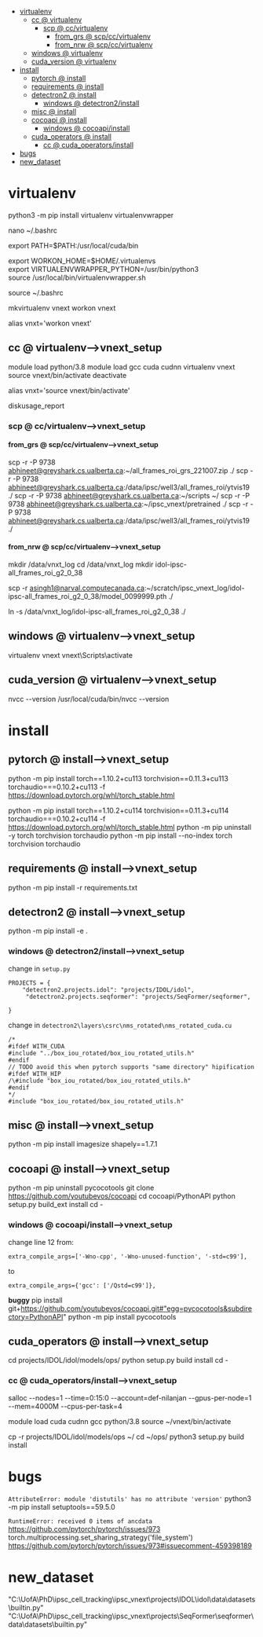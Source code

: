 <!-- MarkdownTOC -->

- [virtualenv](#virtualen_v_)
    - [cc       @ virtualenv](#cc___virtualenv_)
        - [scp       @ cc/virtualenv](#scp___cc_virtualen_v_)
            - [from_grs       @ scp/cc/virtualenv](#from_grs___scp_cc_virtualen_v_)
            - [from_nrw       @ scp/cc/virtualenv](#from_nrw___scp_cc_virtualen_v_)
    - [windows       @ virtualenv](#windows___virtualenv_)
    - [cuda_version       @ virtualenv](#cuda_version___virtualenv_)
- [install](#install_)
    - [pytorch       @ install](#pytorch___instal_l_)
    - [requirements       @ install](#requirements___instal_l_)
    - [detectron2       @ install](#detectron2___instal_l_)
        - [windows       @ detectron2/install](#windows___detectron2_install_)
    - [misc       @ install](#misc___instal_l_)
    - [cocoapi       @ install](#cocoapi___instal_l_)
        - [windows       @ cocoapi/install](#windows___cocoapi_instal_l_)
    - [cuda_operators       @ install](#cuda_operators___instal_l_)
        - [cc       @ cuda_operators/install](#cc___cuda_operators_install_)
- [bugs](#bug_s_)
- [new_dataset](#new_dataset_)

<!-- /MarkdownTOC -->

<a id="virtualen_v_"></a>
# virtualenv
python3 -m pip install virtualenv virtualenvwrapper

nano ~/.bashrc

export PATH=$PATH:/usr/local/cuda/bin

export WORKON_HOME=$HOME/.virtualenvs  
export VIRTUALENVWRAPPER_PYTHON=/usr/bin/python3  
source /usr/local/bin/virtualenvwrapper.sh  

source ~/.bashrc

mkvirtualenv vnext
workon vnext

alias vnxt='workon vnext'

<a id="cc___virtualenv_"></a>
## cc       @ virtualenv-->vnext_setup

module load python/3.8
module load gcc cuda cudnn
virtualenv vnext
source vnext/bin/activate
deactivate

alias vnxt='source vnext/bin/activate'

diskusage_report

<a id="scp___cc_virtualen_v_"></a>
### scp       @ cc/virtualenv-->vnext_setup
<a id="from_grs___scp_cc_virtualen_v_"></a>
#### from_grs       @ scp/cc/virtualenv-->vnext_setup
 scp -r -P 9738 abhineet@greyshark.cs.ualberta.ca:~/all_frames_roi_grs_221007.zip ./
 scp -r -P 9738 abhineet@greyshark.cs.ualberta.ca:/data/ipsc/well3/all_frames_roi/ytvis19 ./
 scp -r -P 9738 abhineet@greyshark.cs.ualberta.ca:~/scripts ~/
 scp -r -P 9738 abhineet@greyshark.cs.ualberta.ca:~/ipsc_vnext/pretrained ./
 scp -r -P 9738 abhineet@greyshark.cs.ualberta.ca:/data/ipsc/well3/all_frames_roi/ytvis19 ./

<a id="from_nrw___scp_cc_virtualen_v_"></a>
#### from_nrw       @ scp/cc/virtualenv-->vnext_setup
mkdir /data/vnxt_log
cd /data/vnxt_log
mkdir idol-ipsc-all_frames_roi_g2_0_38

scp -r asingh1@narval.computecanada.ca:~/scratch/ipsc_vnext_log/idol-ipsc-all_frames_roi_g2_0_38/model_0099999.pth ./

ln -s /data/vnxt_log/idol-ipsc-all_frames_roi_g2_0_38 ./

<a id="windows___virtualenv_"></a>
## windows       @ virtualenv-->vnext_setup
virtualenv vnext
vnext\Scripts\activate

<a id="cuda_version___virtualenv_"></a>
## cuda_version       @ virtualenv-->vnext_setup
nvcc --version
/usr/local/cuda/bin/nvcc --version

<a id="install_"></a>
# install
<a id="pytorch___instal_l_"></a>
## pytorch       @ install-->vnext_setup
python -m pip install torch==1.10.2+cu113 torchvision==0.11.3+cu113 torchaudio===0.10.2+cu113 -f https://download.pytorch.org/whl/torch_stable.html

python -m pip install torch==1.10.2+cu114 torchvision==0.11.3+cu114 torchaudio===0.10.2+cu114 -f https://download.pytorch.org/whl/torch_stable.html
python -m pip uninstall -y torch torchvision torchaudio
python -m pip install --no-index torch torchvision torchaudio

<a id="requirements___instal_l_"></a>
## requirements       @ install-->vnext_setup
python -m pip install -r requirements.txt

<a id="detectron2___instal_l_"></a>
## detectron2       @ install-->vnext_setup
python -m pip install -e .

<a id="windows___detectron2_install_"></a>
### windows       @ detectron2/install-->vnext_setup
change in `setup.py`
```
PROJECTS = {
    "detectron2.projects.idol": "projects/IDOL/idol",
     "detectron2.projects.seqformer": "projects/SeqFormer/seqformer",

}
```
change in `detectron2\layers\csrc\nms_rotated\nms_rotated_cuda.cu`
```
/*
#ifdef WITH_CUDA
#include "../box_iou_rotated/box_iou_rotated_utils.h"
#endif
// TODO avoid this when pytorch supports "same directory" hipification
#ifdef WITH_HIP
/\#include "box_iou_rotated/box_iou_rotated_utils.h"
#endif
*/
#include "box_iou_rotated/box_iou_rotated_utils.h"
```
<a id="misc___instal_l_"></a>
## misc       @ install-->vnext_setup
python -m pip install imagesize shapely==1.7.1


<a id="cocoapi___instal_l_"></a>
## cocoapi       @ install-->vnext_setup
python -m pip uninstall pycocotools
git clone https://github.com/youtubevos/cocoapi
cd cocoapi/PythonAPI
python setup.py build_ext install
cd -

<a id="windows___cocoapi_instal_l_"></a>
### windows       @ cocoapi/install-->vnext_setup
change line 12 from:
```
extra_compile_args=['-Wno-cpp', '-Wno-unused-function', '-std=c99'],
```
to
```
extra_compile_args={'gcc': ['/Qstd=c99']},
```
__buggy__
pip install git+https://github.com/youtubevos/cocoapi.git#"egg=pycocotools&subdirectory=PythonAPI"
python -m pip install pycocotools

<a id="cuda_operators___instal_l_"></a>
## cuda_operators       @ install-->vnext_setup
cd projects/IDOL/idol/models/ops/
python setup.py build install
cd -

<a id="cc___cuda_operators_install_"></a>
### cc       @ cuda_operators/install-->vnext_setup
salloc --nodes=1 --time=0:15:0 --account=def-nilanjan --gpus-per-node=1 --mem=4000M --cpus-per-task=4

module load cuda cudnn gcc python/3.8
source ~/vnext/bin/activate

cp -r projects/IDOL/idol/models/ops ~/
cd ~/ops/
python3 setup.py build install

<a id="bug_s_"></a>
# bugs
`AttributeError: module 'distutils' has no attribute 'version'`
python3 -m pip install setuptools==59.5.0

`RuntimeError: received 0 items of ancdata`
https://github.com/pytorch/pytorch/issues/973
torch.multiprocessing.set_sharing_strategy('file_system')
https://github.com/pytorch/pytorch/issues/973#issuecomment-459398189

<a id="new_dataset_"></a>
# new_dataset
"C:\UofA\PhD\ipsc_cell_tracking\ipsc_vnext\projects\IDOL\idol\data\datasets\builtin.py"
"C:\UofA\PhD\ipsc_cell_tracking\ipsc_vnext\projects\SeqFormer\seqformer\data\datasets\builtin.py"













